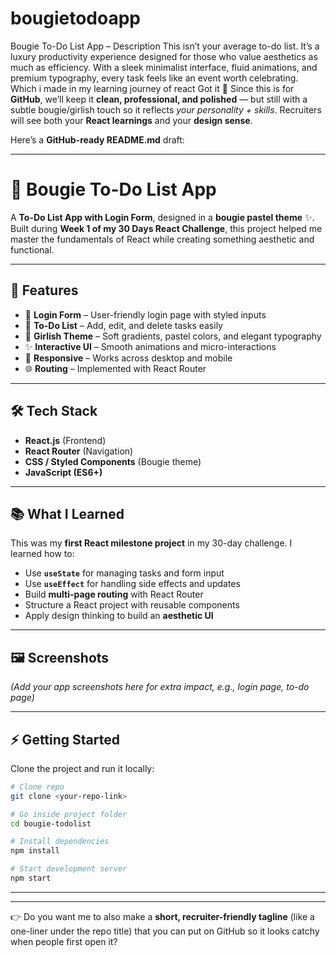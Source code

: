 # bougietodoapp
Bougie To-Do List App – Description  This isn’t your average to-do list. It’s a luxury productivity experience designed for those who value aesthetics as much as efficiency. With a sleek minimalist interface, fluid animations, and premium typography, every task feels like an event worth celebrating. Which i made in my learning journey of react 
Got it 🌸 Since this is for **GitHub**, we’ll keep it **clean, professional, and polished** — but still with a subtle bougie/girlish touch so it reflects *your personality + skills*. Recruiters will see both your **React learnings** and your **design sense**.

Here’s a **GitHub-ready README.md** draft:

---

# 🌸 Bougie To-Do List App

A **To-Do List App with Login Form**, designed in a **bougie pastel theme** ✨.
Built during **Week 1 of my 30 Days React Challenge**, this project helped me master the fundamentals of React while creating something aesthetic and functional.

---

## 🚀 Features

* 🔐 **Login Form** – User-friendly login page with styled inputs
* 📝 **To-Do List** – Add, edit, and delete tasks easily
* 🎀 **Girlish Theme** – Soft gradients, pastel colors, and elegant typography
* ✨ **Interactive UI** – Smooth animations and micro-interactions
* 📱 **Responsive** – Works across desktop and mobile
* 🌐 **Routing** – Implemented with React Router

---

## 🛠️ Tech Stack

* **React.js** (Frontend)
* **React Router** (Navigation)
* **CSS / Styled Components** (Bougie theme)
* **JavaScript (ES6+)**

---

## 📚 What I Learned

This was my **first React milestone project** in my 30-day challenge. I learned how to:

* Use **`useState`** for managing tasks and form input
* Use **`useEffect`** for handling side effects and updates
* Build **multi-page routing** with React Router
* Structure a React project with reusable components
* Apply design thinking to build an **aesthetic UI**

---

## 🖼️ Screenshots

*(Add your app screenshots here for extra impact, e.g., login page, to-do page)*

---

## ⚡ Getting Started

Clone the project and run it locally:

```bash
# Clone repo
git clone <your-repo-link>

# Go inside project folder
cd bougie-todolist

# Install dependencies
npm install

# Start development server
npm start
```

---


---

👉 Do you want me to also make a **short, recruiter-friendly tagline** (like a one-liner under the repo title) that you can put on GitHub so it looks catchy when people first open it?

